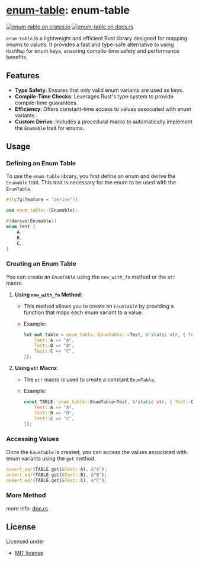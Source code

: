 # [enum-table][docsrs]: enum-table

[![enum-table on crates.io][cratesio-image]][cratesio]
[![enum-table on docs.rs][docsrs-image]][docsrs]

[cratesio-image]: https://img.shields.io/crates/v/enum-table.svg
[cratesio]: https://crates.io/crates/enum-table
[docsrs-image]: https://docs.rs/enum-table/badge.svg
[docsrs]: https://docs.rs/enum-table

`enum-table` is a lightweight and efficient Rust library designed for mapping enums to values. It provides a fast and type-safe alternative to using `HashMap` for enum keys, ensuring compile-time safety and performance benefits.

## Features

- **Type Safety**: Ensures that only valid enum variants are used as keys.
- **Compile-Time Checks**: Leverages Rust's type system to provide compile-time guarantees.
- **Efficiency**: Offers constant-time access to values associated with enum variants.
- **Custom Derive**: Includes a procedural macro to automatically implement the `Enumable` trait for enums.

## Usage

### Defining an Enum Table

To use the `enum-table` library, you first define an enum and derive the `Enumable` trait. This trait is necessary for the enum to be used with the `EnumTable`.

```rust
#![cfg(feature = "derive")]

use enum_table::{Enumable};

#[derive(Enumable)]
enum Test {
    A,
    B,
    C,
}
```

### Creating an Enum Table

You can create an `EnumTable` using the `new_with_fn` method or the `et!` macro.

1. **Using `new_with_fn` Method**:
   - This method allows you to create an `EnumTable` by providing a function that maps each enum variant to a value.
   - Example:

     ```rust
     let mut table = enum_table::EnumTable::<Test, &'static str, { Test::COUNT }>::new_with_fn(|t| match t {
         Test::A => "A",
         Test::B => "B",
         Test::C => "C",
     });
     ```

2. **Using `et!` Macro**:
   - The `et!` macro is used to create a constant `EnumTable`.
   - Example:

     ```rust
     const TABLE: enum_table::EnumTable<Test, &'static str, { Test::COUNT }> = enum_table::et!(Test, &'static str, Test::COUNT, |t| match t {
         Test::A => "A",
         Test::B => "B",
         Test::C => "C",
     });
     ```

### Accessing Values

Once the `EnumTable` is created, you can access the values associated with enum variants using the `get` method.

```rust
assert_eq!(TABLE.get(&Test::A), &"A");
assert_eq!(TABLE.get(&Test::B), &"B");
assert_eq!(TABLE.get(&Test::C), &"C");
```

### More Method

more info: [doc.rs](https://docs.rs/enum-table/struct.EnumTable.html)

## License

Licensed under

- [MIT license](https://github.com/moriyoshi-kasuga/enum-table/blob/main/LICENSE)
